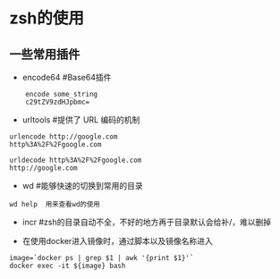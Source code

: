 # zsh的使用

## 一些常用插件
- encode64  #Base64插件

```
    encode some_string
    c29tZV9zdHJpbmc=
```

- urltools  #提供了 URL 编码的机制
    
```
urlencode http://google.com
http%3A%2F%2Fgoogle.com

urldecode http%3A%2F%2Fgoogle.com
http://google.com
```

- wd        #能够快速的切换到常用的目录

```
wd help  用来查看wd的使用
```

- incr      #zsh的目录自动不全，不好的地方再于目录默认会给补/，难以删掉

- 在使用docker进入镜像时，通过脚本以及镜像名称进入
```
image=`docker ps | grep $1 | awk '{print $1}'`
docker exec -it ${image} bash
```
